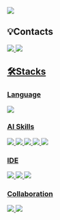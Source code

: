 
<img src="https://capsule-render.vercel.app/api?type=slice&color=black&height=300&section=header&text=Hyejin%20Yun&fontColor=999999&fontSize=90&&animation=twinkling" />


## 💡Contacts
<a href="mailto:hxxziix@gmail.com" target="_blank"><img src="https://img.shields.io/badge/gmail-EA4335?style=for-the-badge&logo=gmail&logoColor=white"> <a href="https://velog.io/@hxxziix"><img src="https://img.shields.io/badge/velog-20C997?style=for-the-badge&logo=velog&logoColor=white">

## 🛠️Stacks
### Language
<img src="https://img.shields.io/badge/Python-3776AB?style=for-the-badge&logo=Python&logoColor=white">

### AI Skills
<img src="https://img.shields.io/badge/pandas-150458?style=for-the-badge&logo=pandas&logoColor=white"> <img src="https://img.shields.io/badge/numpy-013243?style=for-the-badge&logo=numpy&logoColor=white"> <img src="https://img.shields.io/badge/seaborn-CB2E6D?style=for-the-badge&logo=&logoColor=white"> <img src="https://img.shields.io/badge/matplotlib-11557?style=for-the-badge&logo=&logoColor=white"> <img src="https://img.shields.io/badge/TensorFlow-FF6F00?style=for-the-badge&logo=TensorFlow&logoColor=white">

### IDE
<img src="https://img.shields.io/badge/VSCode-007ACC?style=for-the-badge&logo=visualstudiocode&logoColor=white"> <img src="https://img.shields.io/badge/jupyter-F37626?style=for-the-badge&logo=jupyter&logoColor=white"> <img src="https://img.shields.io/badge/colab-F9AB00?style=for-the-badge&logo=googlecolab&logoColor=white"> 

### Collaboration
<img src="https://img.shields.io/badge/git-F05032?style=for-the-badge&logo=git&logoColor=white"> <img src="https://img.shields.io/badge/github-181717?style=for-the-badge&logo=github&logoColor=white"> 

